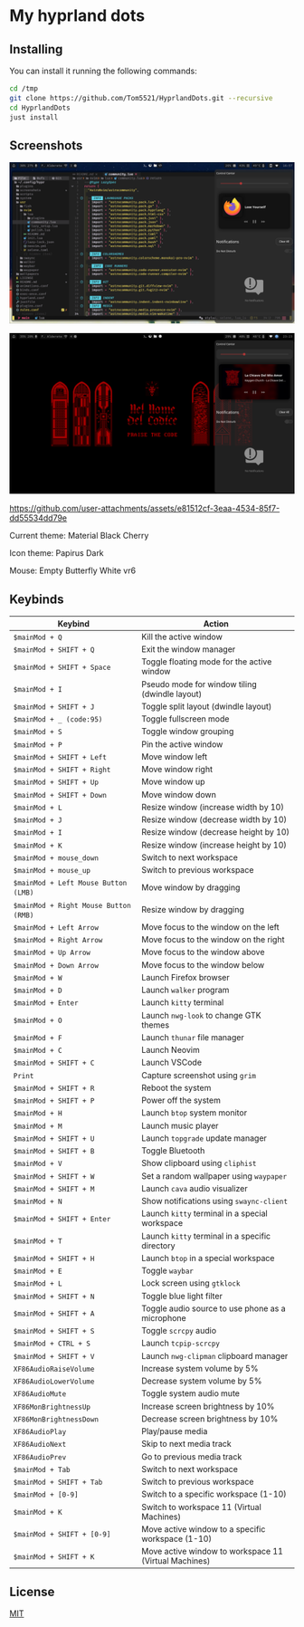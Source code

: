 # My hyprland dots

## Installing

You can install it running the following commands:

```bash
cd /tmp
git clone https://github.com/Tom5521/HyprlandDots.git --recursive
cd HyprlandDots
just install
```

## Screenshots

<!-- ![Screenshot](./screenshots/Screenshot1.png) -->
<!-- ![Screenshot](./screenshots/Screenshot2.png) -->

![Screenshot](./screenshots/Screenshot3.png)

![Screenshot](./screenshots/Screenshot4.png)


https://github.com/user-attachments/assets/e81512cf-3eaa-4534-85f7-dd55534dd79e


Current theme: Material Black Cherry

Icon theme: Papirus Dark

Mouse: Empty Butterfly White vr6

## Keybinds

| **Keybind**                           | **Action**                                            |
| ------------------------------------- | ----------------------------------------------------- |
| `$mainMod + Q`                        | Kill the active window                                |
| `$mainMod + SHIFT + Q`                | Exit the window manager                               |
| `$mainMod + SHIFT + Space`            | Toggle floating mode for the active window            |
| `$mainMod + I`                        | Pseudo mode for window tiling (dwindle layout)        |
| `$mainMod + SHIFT + J`                | Toggle split layout (dwindle layout)                  |
| `$mainMod + _ (code:95)`              | Toggle fullscreen mode                                |
| `$mainMod + S`                        | Toggle window grouping                                |
| `$mainMod + P`                        | Pin the active window                                 |
| `$mainMod + SHIFT + Left`             | Move window left                                      |
| `$mainMod + SHIFT + Right`            | Move window right                                     |
| `$mainMod + SHIFT + Up`               | Move window up                                        |
| `$mainMod + SHIFT + Down`             | Move window down                                      |
| `$mainMod + L`                        | Resize window (increase width by 10)                  |
| `$mainMod + J`                        | Resize window (decrease width by 10)                  |
| `$mainMod + I`                        | Resize window (decrease height by 10)                 |
| `$mainMod + K`                        | Resize window (increase height by 10)                 |
| `$mainMod + mouse_down`               | Switch to next workspace                              |
| `$mainMod + mouse_up`                 | Switch to previous workspace                          |
| `$mainMod + Left Mouse Button (LMB)`  | Move window by dragging                               |
| `$mainMod + Right Mouse Button (RMB)` | Resize window by dragging                             |
| `$mainMod + Left Arrow`               | Move focus to the window on the left                  |
| `$mainMod + Right Arrow`              | Move focus to the window on the right                 |
| `$mainMod + Up Arrow`                 | Move focus to the window above                        |
| `$mainMod + Down Arrow`               | Move focus to the window below                        |
| `$mainMod + W`                        | Launch Firefox browser                                |
| `$mainMod + D`                        | Launch `walker` program                               |
| `$mainMod + Enter`                    | Launch `kitty` terminal                               |
| `$mainMod + O`                        | Launch `nwg-look` to change GTK themes                |
| `$mainMod + F`                        | Launch `thunar` file manager                          |
| `$mainMod + C`                        | Launch Neovim                                         |
| `$mainMod + SHIFT + C`                | Launch VSCode                                         |
| `Print`                               | Capture screenshot using `grim`                       |
| `$mainMod + SHIFT + R`                | Reboot the system                                     |
| `$mainMod + SHIFT + P`                | Power off the system                                  |
| `$mainMod + H`                        | Launch `btop` system monitor                          |
| `$mainMod + M`                        | Launch music player                                   |
| `$mainMod + SHIFT + U`                | Launch `topgrade` update manager                      |
| `$mainMod + SHIFT + B`                | Toggle Bluetooth                                      |
| `$mainMod + V`                        | Show clipboard using `cliphist`                       |
| `$mainMod + SHIFT + W`                | Set a random wallpaper using `waypaper`               |
| `$mainMod + SHIFT + M`                | Launch `cava` audio visualizer                        |
| `$mainMod + N`                        | Show notifications using `swaync-client`              |
| `$mainMod + SHIFT + Enter`            | Launch `kitty` terminal in a special workspace        |
| `$mainMod + T`                        | Launch `kitty` terminal in a specific directory       |
| `$mainMod + SHIFT + H`                | Launch `btop` in a special workspace                  |
| `$mainMod + E`                        | Toggle `waybar`                                       |
| `$mainMod + L`                        | Lock screen using `gtklock`                           |
| `$mainMod + SHIFT + N`                | Toggle blue light filter                              |
| `$mainMod + SHIFT + A`                | Toggle audio source to use phone as a microphone      |
| `$mainMod + SHIFT + S`                | Toggle `scrcpy` audio                                 |
| `$mainMod + CTRL + S`                 | Launch `tcpip-scrcpy`                                 |
| `$mainMod + SHIFT + V`                | Launch `nwg-clipman` clipboard manager                |
| `XF86AudioRaiseVolume`                | Increase system volume by 5%                          |
| `XF86AudioLowerVolume`                | Decrease system volume by 5%                          |
| `XF86AudioMute`                       | Toggle system audio mute                              |
| `XF86MonBrightnessUp`                 | Increase screen brightness by 10%                     |
| `XF86MonBrightnessDown`               | Decrease screen brightness by 10%                     |
| `XF86AudioPlay`                       | Play/pause media                                      |
| `XF86AudioNext`                       | Skip to next media track                              |
| `XF86AudioPrev`                       | Go to previous media track                            |
| `$mainMod + Tab`                      | Switch to next workspace                              |
| `$mainMod + SHIFT + Tab`              | Switch to previous workspace                          |
| `$mainMod + [0-9]`                    | Switch to a specific workspace (1-10)                 |
| `$mainMod + K`                        | Switch to workspace 11 (Virtual Machines)             |
| `$mainMod + SHIFT + [0-9]`            | Move active window to a specific workspace (1-10)     |
| `$mainMod + SHIFT + K`                | Move active window to workspace 11 (Virtual Machines) |

## License

[MIT](https://choosealicense.com/licenses/mit/)
